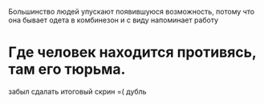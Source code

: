 Большинство людей упускают появившуюся возможность, потому что она бывает одета в комбинезон и с виду напоминает работу







# Где человек находится противясь, там его тюрьма.

забыл сдалать итоговый скрин =( дубль